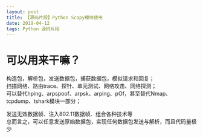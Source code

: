 ```yaml
---
layout: post
title: 【源码片段】Python Scapy模块使用
date: 2019-04-12
tags: Python 源码片段
---
```


# 可以用来干嘛？

构造包，解析包，发送数据包，捕获数据包，模拟请求和回复；  
扫描网络、路由trace、探针、单元测试、网络攻击、网络探测；  
可以替代hping、arpspoof、arpsk、arping、pOf，甚至替代Nmap、tcpdump、tshark模块一部分；  

发送无效数据帧、注入802.11数据帧、组合各种技术等  
总而言之，可以任意发送原始数据包，实现任何数据包发送与解析，而且代码量极少  

